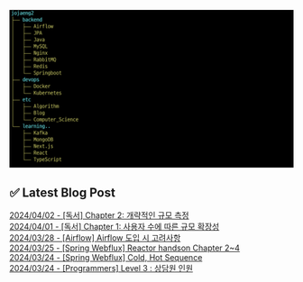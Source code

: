![image](./image/231205.png)

## ✅ Latest Blog Post

[2024/04/02 - [독서] Chapter 2: 개략적인 규모 측정](http://blog.naver.com/ds4ouj/223403796099?fromRss=true&trackingCode=rss) <br/>
[2024/04/01 - [독서] Chapter 1: 사용자 수에 따른 규모 확장성](http://blog.naver.com/ds4ouj/223402591255?fromRss=true&trackingCode=rss) <br/>
[2024/03/28 - [Airflow] Airflow 도입 시 고려사항](http://blog.naver.com/ds4ouj/223398711247?fromRss=true&trackingCode=rss) <br/>
[2024/03/25 - [Spring Webflux] Reactor handson Chapter 2~4](http://blog.naver.com/ds4ouj/223395102062?fromRss=true&trackingCode=rss) <br/>
[2024/03/24 - [Spring Webflux] Cold, Hot Sequence](http://blog.naver.com/ds4ouj/223393764322?fromRss=true&trackingCode=rss) <br/>
[2024/03/24 - [Programmers] Level 3 : 상담원 인원](http://blog.naver.com/ds4ouj/223393658506?fromRss=true&trackingCode=rss) <br/>
